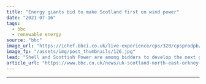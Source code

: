 ```yaml
---
title: "Energy giants bid to make Scotland first on wind power"
date: "2021-07-16"
tags: 
  - bbc
  - renewable energy
source: "bbc"
image_url: "https://ichef.bbci.co.uk/live-experience/cps/320/cpsprodpb/8BC0/production/_106967753_1c1e12f3-fe10-4149-9a9e-de7730015f88.jpg"
image_fp: "/assets/img/post_thumbnails/126.jpg"
lead: "Shell and Scottish Power are among bidders to develop the next generation of wind farms off the Scottish coast."
article_url: "https://www.bbc.co.uk/news/uk-scotland-north-east-orkney-shetland-57833660"
---
```


---
